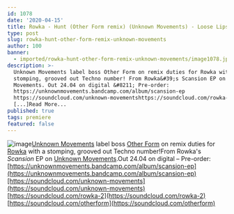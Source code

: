 ```yaml
---
id: 1078
date: '2020-04-15'
title: Rowka - Hunt (Other Form remix) (Unknown Movements) - Loose Lips
type: post
slug: rowka-hunt-other-form-remix-unknown-movements
author: 100
banner:
  - imported/rowka-hunt-other-form-remix-unknown-movements/image1078.jpeg
description: >-
  Unknown Movements label boss Other Form on remix duties for Rowka with a
  stomping, grooved out Techno number! From Rowka&#39;s Scansion EP on Unknown
  Movements. Out 24.04 on digital &#8211; Pre-order:
  https://unknownmovements.bandcamp.com/album/scansion-ep
  https://soundcloud.com/unknown-movementshttps://soundcloud.com/rowka-2https://soundcloud.com/otherform
  [...]Read More...
published: true
tags: premiere
featured: false
---
```

![image](../imported/rowka-hunt-other-form-remix-unknown-movements/image1078.jpeg)[Unknown Movements](https://unknownmovements.com/) label boss [Other Form](https://soundcloud.com/otherform) on remix duties for [Rowka](https://soundcloud.com/rowka-2) with a stomping, grooved out Techno number!From Rowka's _Scansion_ EP on [Unknown Movements](https://unknownmovements.bandcamp.com).Out 24.04 on digital – Pre-order: [](https://unknownmovements.bandcamp.com/album/scansion-ep)[https://unknownmovements.bandcamp.com/album/scansion-ep](https://unknownmovements.bandcamp.com/album/scansion-ep)[https://soundcloud.com/unknown-movements](https://soundcloud.com/unknown-movements)  
[](https://soundcloud.com/rowka-2)[https://soundcloud.com/rowka-2](https://soundcloud.com/rowka-2)  
[](https://soundcloud.com/otherform)[https://soundcloud.com/otherform](https://soundcloud.com/otherform)